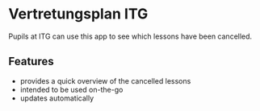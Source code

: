 # Vertretungsplan ITG

Pupils at ITG can use this app to see which lessons have been cancelled.

## Features
- provides a quick overview of the cancelled lessons
- intended to be used on-the-go
- updates automatically

